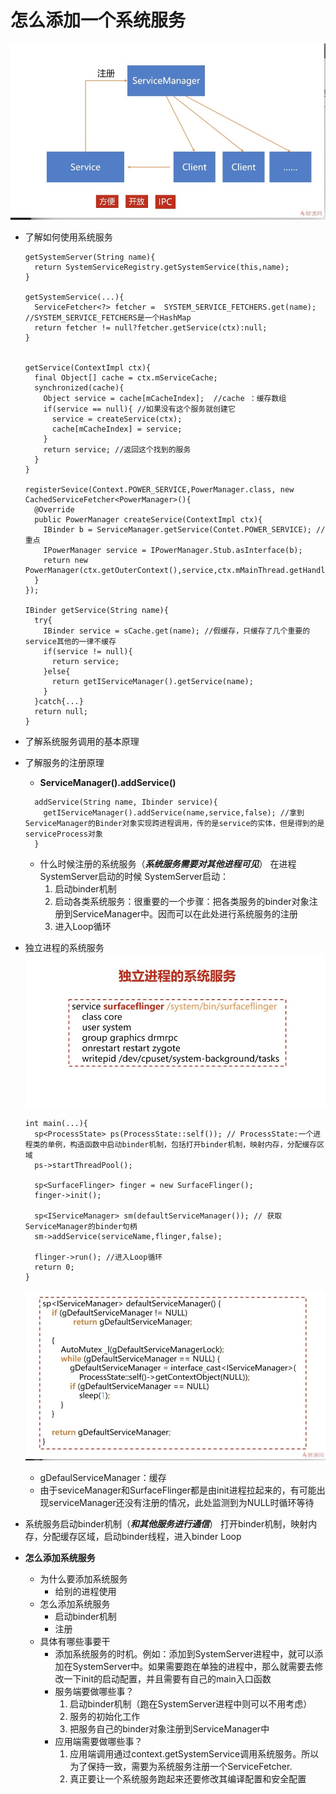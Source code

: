 # 怎么添加一个系统服务
![image](https://github.com/SilenceWeak/Framework/blob/main/Pic/ServicesRegiest.jpg)

* 了解如何使用系统服务
  ```
  getSystemServer(String name){
    return SystemServiceRegistry.getSystemService(this,name);
  }
  
  getSystemService(...){
    ServiceFetcher<?> fetcher =  SYSTEM_SERVICE_FETCHERS.get(name);  //SYSTEM_SERVICE_FETCHERS是一个HashMap  
    return fetcher != null?fetcher.getService(ctx):null;
  }
  
  
  getService(ContextImpl ctx){
    final Object[] cache = ctx.mServiceCache;
    synchronized(cache){
      Object service = cache[mCacheIndex];  //cache ：缓存数组
      if(service == null){ //如果没有这个服务就创建它
        service = createService(ctx);
        cache[mCacheIndex] = service;
      }
      return service; //返回这个找到的服务
    }
  }
  
  registerSevice(Context.POWER_SERVICE,PowerManager.class, new CachedServiceFetcher<PowerManager>(){
    @Override
    public PowerManager createService(ContextImpl ctx){
      IBinder b = ServiceManager.getService(Contet.POWER_SERVICE); //重点
      IPowerManager service = IPowerManager.Stub.asInterface(b);
      return new PowerManager(ctx.getOuterContext(),service,ctx.mMainThread.getHandler());
    }
  });
  
  IBinder getService(String name){
    try{
      IBinder service = sCache.get(name); //假缓存，只缓存了几个重要的service其他的一律不缓存
      if(service != null){
        return service;
      }else{
        return getIServiceManager().getService(name);
      }
    }catch{...}
    return null;
  }
  ```

* 了解系统服务调用的基本原理

* 了解服务的注册原理
  * **ServiceManager().addService()**
  ```
    addService(String name, Ibinder service){
      getIServiceManager().addService(name,service,false); //拿到ServiceManager的Binder对象实现跨进程调用，传的是service的实体，但是得到的是serviceProcess对象
    }
  ```
  * 什么时候注册的系统服务（***系统服务需要对其他进程可见***）
    在进程SystemServer启动的时候
    SystemServer启动：
    1. 启动binder机制
    2. 启动各类系统服务：很重要的一个步骤：把各类服务的binder对象注册到ServiceManager中。因而可以在此处进行系统服务的注册
    3. 进入Loop循环
* 独立进程的系统服务
  ![image](https://github.com/SilenceWeak/Framework/blob/main/Pic/surfaceflinger.jpg)
  ```
  int main(...){
    sp<ProcessState> ps(ProcessState::self()); // ProcessState:一个进程类的单例，构造函数中启动binder机制，包括打开binder机制，映射内存，分配缓存区域
    ps->startThreadPool();
    
    sp<SurfaceFlinger> finger = new SurfaceFlinger();
    finger->init();
    
    sp<IServiceManager> sm(defaultServiceManager()); // 获取ServiceManager的binder句柄
    sm->addService(serviceName,flinger,false);
    
    flinger->run(); //进入Loop循环
    return 0;
  }
  ```
  ![image](https://github.com/SilenceWeak/Framework/blob/main/Pic/defaultServiceManager.jpg)
  * gDefaulServiceManager：缓存
  * 由于seviceManager和SurfaceFlinger都是由init进程拉起来的，有可能出现serviceManager还没有注册的情况，此处监测到为NULL时循环等待

* 系统服务启动binder机制（***和其他服务进行通信***）
  打开binder机制，映射内存，分配缓存区域，启动binder线程，进入binder Loop
  
* **怎么添加系统服务**
  * 为什么要添加系统服务
    * 给别的进程使用
  * 怎么添加系统服务
    * 启动binder机制
    * 注册
  * 具体有哪些事要干
    * 添加系统服务的时机。例如：添加到SystemServer进程中，就可以添加在SystemServer中。如果需要跑在单独的进程中，那么就需要去修改一下init的启动配置，并且需要有自己的main入口函数
    * 服务端要做哪些事？
      1. 启动binder机制（跑在SystemServer进程中则可以不用考虑）
      2. 服务的初始化工作
      3. 把服务自己的binder对象注册到ServiceManager中
    * 应用端需要做哪些事？
      1. 应用端调用通过context.getSystemService调用系统服务。所以为了保持一致，需要为系统服务注册一个ServiceFetcher.
      2. 真正要让一个系统服务跑起来还要修改其编译配置和安全配置
  
